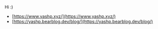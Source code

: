 Hi :)

- [https://www.yashp.xyz/](https://www.yashp.xyz/)
- [https://yashp.bearblog.dev/blog/](https://yashp.bearblog.dev/blog/)
